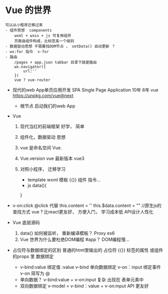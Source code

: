 # Vue 的世界
    可以从小程序迁移过来
    - 组件思想  components
        wxml + wxss + js 可复用组件
        页面由组件构成，比标签高一个级别
    - 数据驱动思想 不需要找DOM节点 ， setData() 自动更新 ？ 
    - wx:for 指令  v-for
    - 路由
        /pages + app.json tabbar 目录下就是路由
        wx.navigator({
            url:''
        })
        vue ? vue-router

- 现代的web App单页应用开发 SPA Single Page Application   10年  6年
    vue  https://unpkg.com/vue@next
    - 根节点 启动我们的web App 
    
- Vue 
    1. 现代当红的前端框架 好学， 简单
    2. 组件化，数据驱动   思想
    3. vue 是命名空间
        Vue.
    4. Vue.version vue 最新版本 vue3
    5. 对照小程序， 迁移学习
        - template  wxml
            模板 {{}} 组件  指令...
        - js    data(){

        }

- v-on:click    @click 代替
    this.content = ''
    this.$data.content = "" //原生js的查找方式
    vue ? 比react更友好， 方便入门， 学习成本低
    API设计人性化
    
- Vue 底层源码
    1. data{} 如何被监听， 重新编译模板？   Proxy es6
    2. Vue 世界为什么要杜绝DOM编程 #app？
        DOM编程慢...

- 占位符与数据绑定的区别
    普通的html里输出的 占位符 {{}}
    标签的属性 或组件的props 里  数据绑定
    - v-bind:value 绑定值  :value  v-bind 单向数据绑定
        v-on：input  绑定事件    v-on  简写为  @
    - 单向数据？
        v-bind:value + v-on:input  复杂 出现在 表单元素中
    - 双向数据绑定
        v-model = v-bind：value + v-on:input
        API 更友好


